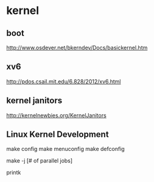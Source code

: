 kernel
======

boot
----
http://www.osdever.net/bkerndev/Docs/basickernel.htm

xv6
---
http://pdos.csail.mit.edu/6.828/2012/xv6.html

kernel janitors
---------------
http://kernelnewbies.org/KernelJanitors


Linux Kernel Development
------------------------

make config
make menuconfig
make defconfig

make -j [# of parallel jobs]


printk


